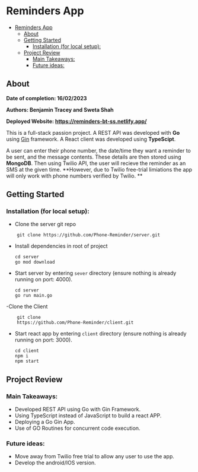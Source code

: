 # Reminders App 

- [Reminders App](#reminders-app)
  - [About](#about)
  - [Getting Started](#getting-started)
    - [Installation (for local setup):](#installation-for-local-setup)
  - [Project Review](#project-review)
    - [Main Takeaways:](#main-takeaways)
    - [Future ideas:](#future-ideas)


## About
**Date of completion: 16/02/2023**

**Authors: Benjamin Tracey and Sweta Shah**

**Deployed Website: https://reminders-bt-ss.netlify.app/**
 
This is a full-stack passion project. A REST API was developed with **Go** using [Gin](https://github.com/gin-gonic/gin) framework. A React client was developed using **TypeScipt**. 

A user can enter their phone number, the date/time they want a reminder to be sent, and the message contents. These details are then stored using **MongoDB**. Then using Twilio API, the user will recieve the reminder as an SMS at the given time. **However, due to Twilio free-trial limiations the app will only work with phone numbers verified by Twilio. **

## Getting Started

### Installation (for local setup):

- Clone the server git repo
```
    git clone https://github.com/Phone-Reminder/server.git
```
- Install dependencies in root of project 
  
  ```
  cd server
  go mod download
  ```

- Start server by entering `sever` directory (ensure nothing is already running on port: 4000).
    ```
    cd server
    go run main.go 
    ```


-Clone the Client

```
    git clone 
    https://github.com/Phone-Reminder/client.git
```

- Start react app by entering `client` directory (ensure nothing is already running on port: 3000).

    ```
    cd client
    npm i
    npm start
    ```

## Project Review

### Main Takeaways:
- Developed REST API using Go with Gin Framework.
- Using TypeScript instead of JavaScript to build a react APP.
- Deploying a Go Gin App. 
- Use of GO Routines for concurrent code execution. 

### Future ideas:
- Move away from Twilio free trial to allow any user to use the app. 
- Develop the android/IOS version.

  




